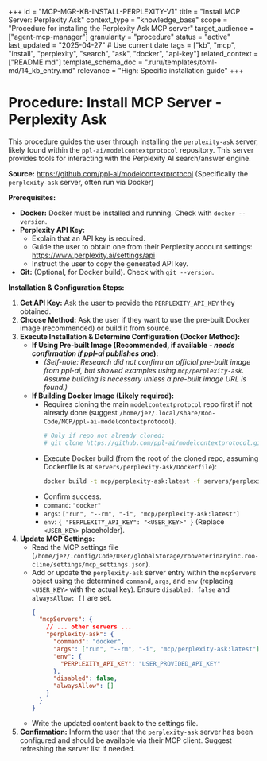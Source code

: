 +++
id = "MCP-MGR-KB-INSTALL-PERPLEXITY-V1"
title = "Install MCP Server: Perplexity Ask"
context_type = "knowledge_base"
scope = "Procedure for installing the Perplexity Ask MCP server"
target_audience = ["agent-mcp-manager"]
granularity = "procedure"
status = "active"
last_updated = "2025-04-27" # Use current date
tags = ["kb", "mcp", "install", "perplexity", "search", "ask", "docker", "api-key"]
related_context = ["README.md"]
template_schema_doc = ".ruru/templates/toml-md/14_kb_entry.md"
relevance = "High: Specific installation guide"
+++

# Procedure: Install MCP Server - Perplexity Ask

This procedure guides the user through installing the `perplexity-ask` server, likely found within the `ppl-ai/modelcontextprotocol` repository. This server provides tools for interacting with the Perplexity AI search/answer engine.

**Source:** <https://github.com/ppl-ai/modelcontextprotocol> (Specifically the `perplexity-ask` server, often run via Docker)

**Prerequisites:**

*   **Docker:** Docker must be installed and running. Check with `docker --version`.
*   **Perplexity API Key:**
    *   Explain that an API key is required.
    *   Guide the user to obtain one from their Perplexity account settings: <https://www.perplexity.ai/settings/api>
    *   Instruct the user to copy the generated API key.
*   **Git:** (Optional, for Docker build). Check with `git --version`.

**Installation & Configuration Steps:**

1.  **Get API Key:** Ask the user to provide the `PERPLEXITY_API_KEY` they obtained.
2.  **Choose Method:** Ask the user if they want to use the pre-built Docker image (recommended) or build it from source.
3.  **Execute Installation & Determine Configuration (Docker Method):**
    *   **If Using Pre-built Image (Recommended, if available - *needs confirmation if ppl-ai publishes one*):**
        *   *(Self-note: Research did not confirm an official pre-built image from ppl-ai, but showed examples using `mcp/perplexity-ask`. Assume building is necessary unless a pre-built image URL is found.)*
    *   **If Building Docker Image (Likely required):**
        *   Requires cloning the main `modelcontextprotocol` repo first if not already done (suggest `/home/jez/.local/share/Roo-Code/MCP/ppl-ai-modelcontextprotocol`).
            ```bash
            # Only if repo not already cloned:
            # git clone https://github.com/ppl-ai/modelcontextprotocol.git /home/jez/.local/share/Roo-Code/MCP/ppl-ai-modelcontextprotocol
            ```
        *   Execute Docker build (from the root of the cloned repo, assuming Dockerfile is at `servers/perplexity-ask/Dockerfile`):
            ```bash
            docker build -t mcp/perplexity-ask:latest -f servers/perplexity-ask/Dockerfile .
            ```
        *   Confirm success.
        *   `command`: `"docker"`
        *   `args`: `["run", "--rm", "-i", "mcp/perplexity-ask:latest"]`
        *   `env`: `{ "PERPLEXITY_API_KEY": "<USER_KEY>" }` (Replace `<USER_KEY>` placeholder).
4.  **Update MCP Settings:**
    *   Read the MCP settings file (`/home/jez/.config/Code/User/globalStorage/rooveterinaryinc.roo-cline/settings/mcp_settings.json`).
    *   Add or update the `perplexity-ask` server entry within the `mcpServers` object using the determined `command`, `args`, and `env` (replacing `<USER_KEY>` with the actual key). Ensure `disabled: false` and `alwaysAllow: []` are set.
        ```json
        {
          "mcpServers": {
            // ... other servers ...
            "perplexity-ask": {
              "command": "docker",
              "args": ["run", "--rm", "-i", "mcp/perplexity-ask:latest"], // Use pre-built image URL if found
              "env": {
                "PERPLEXITY_API_KEY": "USER_PROVIDED_API_KEY"
              },
              "disabled": false,
              "alwaysAllow": []
            }
          }
        }
        ```
    *   Write the updated content back to the settings file.
5.  **Confirmation:** Inform the user that the `perplexity-ask` server has been configured and should be available via their MCP client. Suggest refreshing the server list if needed.
